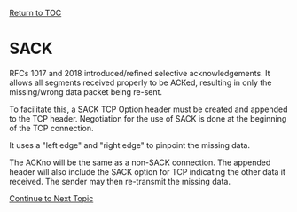 <a href="https://github.com/CyberTrainingUSAF/08-Network-Programming/blob/master/00-Table-of-Contents.md" > Return to TOC </a>

# SACK

RFCs 1017 and 2018 introduced/refined selective acknowledgements. It allows all segments received properly to be ACKed, resulting in only the missing/wrong data packet being re-sent.

To facilitate this, a SACK TCP Option header must be created and appended to the TCP header. Negotiation for the use of SACK is done at the beginning of the TCP connection.

It uses a "left edge" and "right edge" to pinpoint the missing data.

The ACKno will be the same as a non-SACK connection. The appended header will also include the SACK option for TCP indicating the other data it received. The sender may then re-transmit the missing data.

<a href="https://github.com/CyberTrainingUSAF/08-Network-Programming/blob/master/00-Table-of-Contents.md" > Continue to Next Topic </a>
